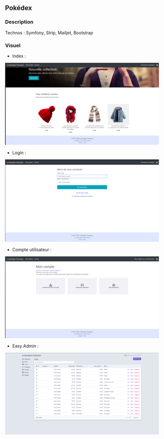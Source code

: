 ## Pokédex

### Description

Technos : Symfony, Strip, Mailjet, Bootstrap

### Visuel 

- Index :

![index](/Documentation/Dhome.png)

- Login  : 

![login](/Documentation/Dlogin.png)

- Compte utilisateur  : 

![User](/Documentation/Dcompte.png)

- Easy Admin : 

![Easy Admin](/Documentation/Deasyadmin.png)
